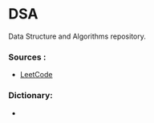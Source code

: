 # DSA

Data Structure and Algorithms repository.

### Sources :

- [LeetCode](./LeetCode/README.md)

### Dictionary:

-
